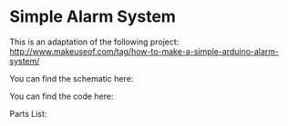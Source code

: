# Simple Alarm System

This is an adaptation of the following project: http://www.makeuseof.com/tag/how-to-make-a-simple-arduino-alarm-system/

You can find the schematic here:

You can find the code here:

Parts List:
